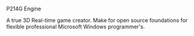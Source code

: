 
P214G Engine

A true 3D Real-time game creator. Make for open source foundations for flexible professional Microsoft Windows programmer's.
